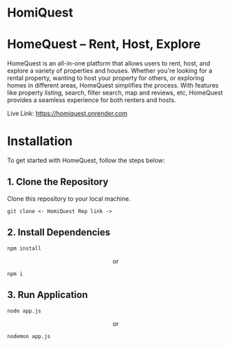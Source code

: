 # HomiQuest

# HomeQuest – Rent, Host, Explore

HomeQuest is an all-in-one platform that allows users to rent, host, and explore a variety of properties and houses. 
Whether you're looking for a rental property, wanting to host your property for others, or exploring homes in different areas, HomeQuest simplifies the process. 
With features like property listing, search, filter search, map and reviews, etc, HomeQuest provides a seamless experience for both renters and hosts.

Live Link: <a href="https://homiquest.onrender.com">https://homiquest.onrender.com</a>

# Installation

To get started with HomeQuest, follow the steps below:

<h2>1. Clone the Repository</h2>
<p>Clone this repository to your local machine.</p>

```
git clone <- HomiQuest Rep link ->
```

<h2>2. Install Dependencies</h2>

```
npm install
```

<p align="center">or</p>

```
npm i
```

<h2>3. Run Application</h2>

```
node app.js
```

<p align="center">or</p>

```
nodemon app.js
```
